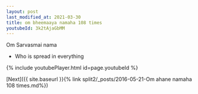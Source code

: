 ```yaml
---
layout: post
last_modified_at: 2021-03-30
title: om bheemaaya namaha 108 times
youtubeId: 3k2tAjaGbMM
---
```

 
 
Om Sarvasmai nama 
 
 -  Who is spread in everything 
 
  
 
  
 
 
 
 
 
 


{% include youtubePlayer.html id=page.youtubeId %}
 
[Next]({{ site.baseurl }}{% link  split2/_posts/2016-05-21-Om ahane namaha 108 times.md%})
 
